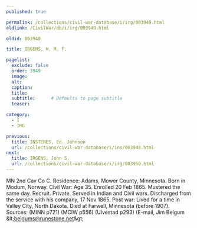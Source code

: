 ```yaml
---
published: true

permalink: /collections/civil-war-database/i/irg/003949.html
oldlink: /CivilWar/db/i/irg/003949.html

oldid: 003949

title: IRGENS, H. M. F.

pagelist:
  exclude: false
  order: 3949
  image: 
  alt:
  caption:
  title:
  subtitle:      # Defaults to page subtitle
  teaser:

category: 
  - I 
  - IRG

previous:
  title: INSTENES, Ed. Johnson
  url: /collections/civil-war-database/i/ins/003948.html  
next:
  title: IRGENS, John S.
  url: /collections/civil-war-database/i/irg/003950.html   
---
```

MN 2nd Cav Co C. Residence: Adams, Mower County, Minnesota. Born in Modum, Norway. Civil War: Age 35. Enrolled 20 Feb 1865. Mustered the same day. Recruit. Private. Served in Indian and Civil wars. Discharged from the service with his company, 17 Nov 1865. Post war: Lived for a time in Valley City, North Dakota. Died at Farwell, Minnesota (before 1907). Sources: (MINN p721) (MCIW p556) (Ulvestad p293) (E-mail, Jim Belgum &amp;lt;[belgums@runestone.net](mailto:belgums@runestone.net)&amp;gt;
